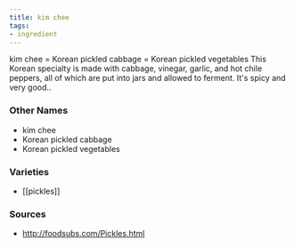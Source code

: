 ```yaml
---
title: kim chee
tags:
- ingredient
---
```

kim chee = Korean pickled cabbage = Korean pickled vegetables This Korean specialty is made with cabbage, vinegar, garlic, and hot chile peppers, all of which are put into jars and allowed to ferment. It's spicy and very good..

### Other Names

* kim chee
* Korean pickled cabbage
* Korean pickled vegetables

### Varieties

* [[pickles]]

### Sources
* http://foodsubs.com/Pickles.html
